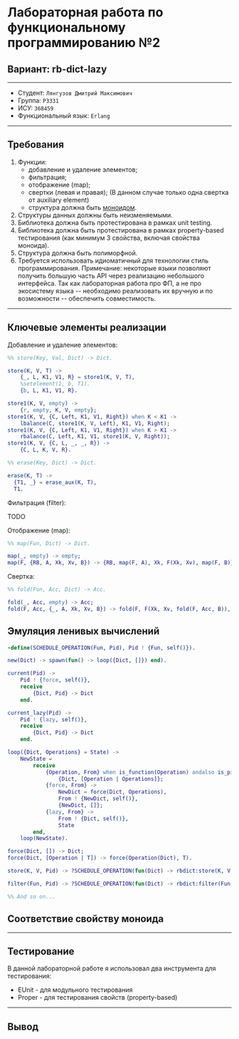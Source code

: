 # Лабораторная работа по функциональному программированию №2
## Вариант: rb-dict-lazy

---

* Студент: `Лянгузов Дмитрий Максимович`
* Группа: `P3331`
* ИСУ: `368459`
* Функциональный язык: `Erlang`

---

## Требования

1. Функции:
    - добавление и удаление элементов;
    - фильтрация;
    - отображение (map);
    - свертки (левая и правая); (В данном случае только одна свертка от auxiliary element)
    - структура должна быть [моноидом](https://ru.m.wikipedia.org/wiki/Моноид).
2. Структуры данных должны быть неизменяемыми.
3. Библиотека должна быть протестирована в рамках unit testing.
4. Библиотека должна быть протестирована в рамках property-based тестирования (как минимум 3 свойства, включая свойства моноида).
5. Структура должна быть полиморфной.
6. Требуется использовать идиоматичный для технологии стиль программирования. Примечание: некоторые языки позволяют получить большую часть API через реализацию небольшого интерфейса. Так как лабораторная работа про ФП, а не про экосистему языка -- необходимо реализовать их вручную и по возможности -- обеспечить совместимость.

--- 

## Ключевые элементы реализации

Добавление и удаление элементов:

```erlang
%% store(Key, Val, Dict) -> Dict.

store(K, V, T) ->
    {_, L, K1, V1, R} = store1(K, V, T),
    %setelement(1, b, T1).
    {b, L, K1, V1, R}.

store1(K, V, empty) ->
    {r, empty, K, V, empty};
store1(K, V, {C, Left, K1, V1, Right}) when K < K1 ->
    lbalance(C, store1(K, V, Left), K1, V1, Right);
store1(K, V, {C, Left, K1, V1, Right}) when K > K1 ->
    rbalance(C, Left, K1, V1, store1(K, V, Right));
store1(K, V, {C, L, _, _, R}) ->
    {C, L, K, V, R}.

%% erase(Key, Dict) -> Dict.

erase(K, T) ->
  {T1, _} = erase_aux(K, T),
  T1.

```

Фильтрация (filter):

TODO

Отображение (map):

```erlang
%% map(Fun, Dict) -> Dict.

map(_, empty) -> empty;
map(F, {RB, A, Xk, Xv, B}) -> {RB, map(F, A), Xk, F(Xk, Xv), map(F, B)}.
```

Свертка:
```erlang
%% fold(Fun, Acc, Dict) -> Acc.

fold(_, Acc, empty) -> Acc;
fold(F, Acc, {_, A, Xk, Xv, B}) -> fold(F, F(Xk, Xv, fold(F, Acc, B)), A).
```

## Эмуляция ленивых вычислений
```erlang
-define(SCHEDULE_OPERATION(Fun, Pid), Pid ! {Fun, self()}).

new(Dict) -> spawn(fun() -> loop({Dict, []}) end).

current(Pid) ->
    Pid ! {force, self()},
    receive
        {Dict, Pid} -> Dict
    end.

current_lazy(Pid) ->
    Pid ! {lazy, self()},
    receive
        {Dict, Pid} -> Dict
    end.

loop({Dict, Operations} = State) ->
    NewState =
        receive
            {Operation, From} when is_function(Operation) andalso is_pid(From) ->
                {Dict, [Operation | Operations]};
            {force, From} ->
                NewDict = force(Dict, Operations),
                From ! {NewDict, self()},
                {NewDict, []};
            {lazy, From} ->
                From ! {Dict, self()},
                State
        end,
    loop(NewState).

force(Dict, []) -> Dict;
force(Dict, [Operation | T]) -> force(Operation(Dict), T).

store(K, V, Pid) -> ?SCHEDULE_OPERATION(fun(Dict) -> rbdict:store(K, V, Dict) end, Pid).

filter(Fun, Pid) -> ?SCHEDULE_OPERATION(fun(Dict) -> rbdict:filter(Fun, Dict) end, Pid).

%% And so on...
```

## Соответствие свойству моноида

---

## Тестирование

В данной лабораторной работе я использовал два инструмента для тестирования:

- EUnit - для модульного тестирования
- Proper - для тестирования свойств (property-based)

---


## Вывод

